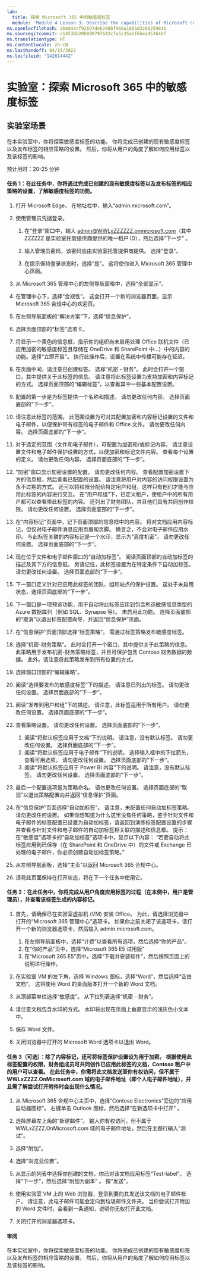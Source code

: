 ```yaml
---
lab:
  title: 探索 Microsoft 365 中的敏感度标签
  module: 'Module 4 Lesson 3: Describe the capabilities of Microsoft compliance solutions: Describe information protection and governance capabilities of Microsoft 365'
ms.openlocfilehash: ab8d44cf92697deb200bf968a1865d328025984b
ms.sourcegitcommit: c14538b208890797642cfe5c35abf6bea45364bf
ms.translationtype: HT
ms.contentlocale: zh-CN
ms.lasthandoff: 04/15/2022
ms.locfileid: "142614442"
---
```

# <a name="lab-explore-sensitivity-labels-in-microsoft-365"></a>实验室：探索 Microsoft 365 中的敏感度标签

## <a name="lab-scenario"></a>实验室场景
在本实验室中，你将探索敏感度标签的功能。  你将完成已创建的现有敏感度标签以及发布标签的相应策略的设置。   然后，你将从用户的角度了解如何应用标签以及该标签的影响。


预计用时：20-25 分钟

#### <a name="task-1-in-this-task-you-will-gain-an-understanding-of-what-sensitivity-labels-can-do-by-going-through-the-settings-for-an-existing-sensitivity-label-that-have-been-created-and-the-corresponding-policy-to-publish-the-label"></a>任务 1：在此任务中，你将通过完成已创建的现有敏感度标签以及发布标签的相应策略的设置，了解敏感度标签的功能。

1. 打开 Microsoft Edge。 在地址栏中，输入“admin.microsoft.com”。

1. 使用管理员凭据登录。
    1. 在“登录”窗口中，输入 admin@WWLxZZZZZZ.onmicrosoft.com（其中 ZZZZZZ 是实验室托管提供商提供的唯一租户 ID），然后选择“下一步” 。
    
    1. 输入管理员密码，该密码应由实验室托管提供商提供。 选择“登录”。
    1. 在提示保持登录状态时，选择“是”。 这将使你进入 Microsoft 365 管理中心页面。

1. 从 Microsoft 365 管理中心的左侧导航窗格中，选择“全部显示”。

1. 在管理中心下，选择“合规性”。  这会打开一个新的浏览器页面，显示 Microsoft 365 合规中心的欢迎页。  

1. 在左侧导航面板的“解决方案”下，选择“信息保护”。

1. 选择页面顶部的“标签”选项卡。

1. 将显示一个黄色的信息框，指示你的组织尚未启用处理 Office 联机文件（已应用加密的敏感度标签且存储在 OneDrive 和 SharePoint 中...）中的内容的功能。选择“立即开启”。  执行此操作后，设置在系统中传播可能存在延迟。


1. 在页面中间，请注意已创建标签。  选择“机密 - 财务”。  此时会打开一个窗口，其中提供关于此标签的信息。  请注意将此标签设置为支持加密和内容标记的方式。  选择页面顶部的“编辑标签”，以查看其中一些基本配置设置。

1. 配置的第一步是为标签提供一个名称和描述。  请勿更改任何内容。  选择页面底部的“下一步”。

1. 请注意此标签的范围。  此范围设置为可对其配置加密和内容标记设置的文件和电子邮件，以便保护带有标签的电子邮件和 Office 文件。  请勿更改任何内容。  选择页面底部的“下一步”。

1. 对于选定的范围（文件和电子邮件），可配置为加密和/或标记内容。  请注意设置文件和电子邮件保护设置的方式，以便加密和标记文件内容。  查看每个设置的定义。  请勿更改任何内容。  选择页面底部的“下一步”。

1. “加密”窗口显示加密设置的配置。  请勿更改任何内容。  查看配置加密设置下方的信息框，然后查看已配置的设置。 请注意将用户对内容的访问权限设置为永不过期的方式。  还可以将权限分配给特定用户和组，这样只有他们才能与应用此标签的内容进行交互。  在“用户和组”下，已定义租户，使租户中的所有用户都可以查看带此标签的内容。  还列出了财务团队，并且他们具有共同创作权限。  请勿更改任何设置。  选择页面底部的“下一步”。

1. 在“内容标记”页面中，记下页面顶部的信息框中的内容。  将对文档应用内容标记，但仅对电子邮件消息应用页眉和页脚。 换言之，不会对电子邮件应用水印。  与此标签关联的内容标记是一个水印，显示为“高度机密”。  请勿更改任何设置。  选择页面底部的“下一步”。

1. 现在位于文件和电子邮件窗口的“自动加标签”。  阅读页面顶部的自动加标签的描述及其下方的信息框。  另请记住，此标签设置为在特定条件下自动加标签。 请勿更改任何设置。  选择页面底部的“下一步”。

1. 下一窗口定义针对已应用此标签的团队、组和站点的保护设置。 这处于未启用状态，选择页面底部的“下一步”。 

1. 下一窗口是一项预览功能，用于自动将此标签应用到包含所选敏感信息类型的 Azure 数据库列（例如 SQL、Synapse 等）。  未启用此功能。 选择页面底部的“取消”以退出标签配置向导，并返回“信息保护”页面。 

1. 在“信息保护”页面顶部选择“标签策略”。  需通过标签策略发布敏感度标签。  

1. 选择“机密-财务策略”。  此时会打开一个窗口，其中提供关于此策略的信息。  此策略用于发布机密-财务策略标签，并且可保护包含 Contoso 财务数据的数据。  此外，请注意将此策略发布到所有位置的方式。  

1. 选择窗口顶部的“编辑策略”。

1. 阅读“选择要发布的敏感度标签”下的描述。  请注意已列出的标签。  请勿更改任何设置。  选择页面底部的“下一步”。

1. 阅读“发布到用户和组”下的描述。  请注意，此标签适用于所有用户。  请勿更改任何设置。  选择页面底部的“下一步”。

1. 查看策略设置。  请勿更改任何设置。  选择页面底部的“下一步”。
    1. 阅读“将默认标签应用于文档”下的说明。  请注意，没有默认标签。 请勿更改任何设置。  选择页面底部的“下一步”。
    1. 阅读“将默认标签应用于电子邮件”下的说明。  选择输入框中的下拉箭头，查看可用选项。 请勿更改任何设置。  选择页面底部的“下一步”。
    1. 阅读“将默认标签应用于 Power BI 内容”下的说明。  请注意，没有默认标签。 请勿更改任何设置。  选择页面底部的“下一步”。

1. 最后一个配置选项是为策略命名。  请勿更改任何设置。  选择页面底部的“取消”以退出策略配置向并返回“信息保护”页面。

1. 在“信息保护”页面选择“自动加标签”。  请注意，未配置任何自动加标签策略。  请勿更改任何设置。  如果你想知道为什么这里没有任何策略，鉴于针对文件和电子邮件的标签配置已设置为自动加标签，请返回到演练标签配置设置的步骤并查看与针对文件和电子邮件的自动加标签相关联的描述和信息框。  提示：在“敏感度”选项卡的“自动加标签”选项卡中，显示以下内容：  “若要自动将此标签应用到已保存（在 SharePoint 和 OneDrive 中）的文件或 Exchange 已处理的电子邮件，你必须创建自动加标签策略。”

1. 从左侧导航面板，选择“主页”以返回 Microsoft 365 合规中心。

1. 请将此页面保持在打开状态，将在下一个任务中使用它。


#### <a name="task-2--in-this-task-you-will-go-through-the-process-of-applying-a-label-from-the-perspective-of-the-user-in-this-case-the-user-is-the-admin-and-view-the-content-marking-that-is-generated-by-the-label"></a>任务 2：在此任务中，你将完成从用户角度应用标签的过程（在本例中，用户是管理员），并查看该标签生成的内容标记。

1. 首先，请确保已在实验室虚拟机 (VM) 安装 Office。  为此，请选择浏览器中打开的“Microsoft 365 管理中心”选项卡。  如果你之前关闭了该选项卡，请打开一个新的浏览器选项卡，然后输入 admin.microsoft.com。
    1. 在左侧导航面板中，选择“计费”以查看所有选项，然后选择“你的产品”。
    1. 在“你的产品”页中，选择“Microsoft 365 E5 试用版”
    1. 在“Microsoft 365 E5”页中，选择“下载并安装软件”，然后按照页面上的说明进行操作。

1. 在实验室 VM 的左下角，选择 Windows 图标，选择“Word”，然后选择“空白文档”。  这将使用 Word 的桌面版本打开一个新的 Word 文档。

1. 从顶部菜单栏选择“敏感度”。 从下拉列表选择“机密 - 财务”。

1. 请注意文档包含水印的方式。  水印将出现在页面上垂直显示的浅灰色小文本中。 

1. 保存 Word 文件。

1. 关闭浏览器中打开的 Microsoft Word 选项卡以退出 Word。

#### <a name="task-3-optional-in-addition-to-content-marking-the-label-protection-setting-was-set-for-encryption-per-the-permissions-that-were-configured-with-this-label-members-of-the-finance-group-can-co-author-documents-with-this-label-applied-and-users-in-the-contoso-tenant-can-view--in-this-task-you-will-send-this-document-to-an-email-address-to-which-you-have-access-ie-a-personal-email-address-and-that-is-not-part-of-the-wwlxzzzzonmicrosoftcom-domain-and-see-what-happens-when-you-try-to-open-the-attachment"></a>任务 3（可选）：除了内容标记，还可将标签保护设置设为用于加密。 根据使用此标签配置的权限，财务组成员可共同创作已应用此标签的文档，Contoso 租户中的用户可以查看。  在此任务中，你需将此文档发送至你有权访问，但不属于 WWLxZZZZ.OnMicrosoft.com 域的电子邮件地址（即个人电子邮件地址），并且需了解尝试打开附件时会出现什么情况。  

1. 从 Microsoft 365 合规中心主页中，选择“Contoso Electronics”旁边的“应用启动器图标”。 右键单击 Outlook 图标，然后选择“在新选项卡中打开” 。

1. 选择屏幕左上角的“新建邮件”。  输入你有权访问，但不属于 WWLxZZZZ.OnMicrosoft.com 域的电子邮件地址，然后在主题行输入“测试”。

1. 选择“附加”。

1. 选择“浏览云位置”。

1. 从显示的列表中选择你创建的文档，你已对该文档应用标签“Test-label”。 选择“下一步”，然后选择“附加为副本” 。  按“发送”。 

1. 使用实验室 VM 上的 Web 浏览器，登录到要向其发送该文档的电子邮件帐户。  请注意，此电子邮件可能会定向到垃圾邮件文件夹。  当你尝试打开附加的 Word 文件时，会看到一条通知，说明你无权打开此文档。

1. 关闭打开的浏览器选项卡。


#### <a name="review"></a>审阅
在本实验室中，你将探索敏感度标签的功能。  你将完成已创建的现有敏感度标签以及发布标签的相应策略的设置。   然后，你将从用户的角度了解如何应用标签以及该标签的影响。